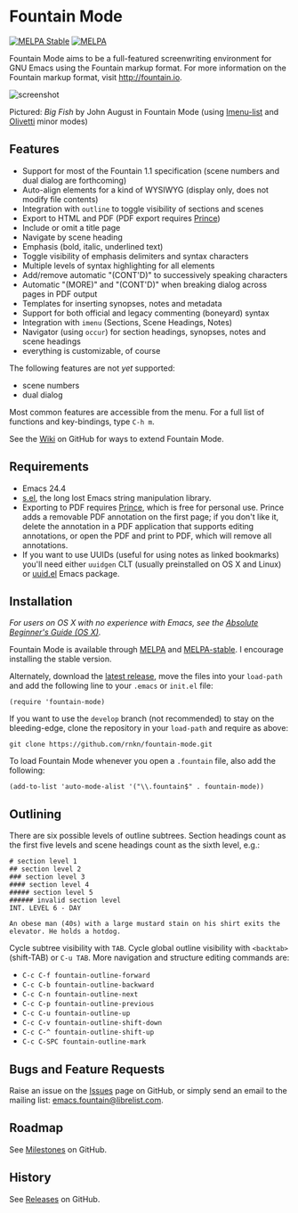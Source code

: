Fountain Mode
=============

[![MELPA Stable](http://stable.melpa.org/packages/fountain-mode-badge.svg)](http://stable.melpa.org/#/fountain-mode)
[![MELPA](http://melpa.org/packages/fountain-mode-badge.svg)](http://melpa.org/#/fountain-mode)

Fountain Mode aims to be a full-featured screenwriting environment for
GNU Emacs using the Fountain markup format. For more information on the
Fountain markup format, visit <http://fountain.io>.

![screenshot](http://files.paulwrankin.com/fountain-mode/screenshot.png)

Pictured: *Big Fish* by John August in Fountain Mode
(using [Imenu-list][] and [Olivetti][] minor modes)

[imenu-list]: https://github.com/bmag/imenu-list "imenu-list"
[olivetti]: https://github.com/rnkn/olivetti "Olivetti"

Features
--------

- Support for most of the Fountain 1.1 specification (scene numbers and
  dual dialog are forthcoming)
- Auto-align elements for a kind of WYSIWYG (display only, does not
  modify file contents)
- Integration with `outline` to toggle visibility of sections and
  scenes
- Export to HTML and PDF (PDF export requires [Prince][])
- Include or omit a title page
- Navigate by scene heading
- Emphasis (bold, italic, underlined text)
- Toggle visibility of emphasis delimiters and syntax characters
- Multiple levels of syntax highlighting for all elements
- Add/remove automatic "(CONT'D)" to successively speaking characters
- Automatic "(MORE)" and "(CONT'D)" when breaking dialog across pages in
  PDF output
- Templates for inserting synopses, notes and metadata
- Support for both official and legacy commenting (boneyard) syntax
- Integration with `imenu` (Sections, Scene Headings, Notes)
- Navigator (using `occur`) for section headings, synopses, notes and
  scene headings
- everything is customizable, of course

The following features are not *yet* supported:

- scene numbers
- dual dialog

Most common features are accessible from the menu. For a full list of
functions and key-bindings, type `C-h m`.

See the [Wiki][] on GitHub for ways to extend Fountain Mode.

[prince]: http://www.princexml.com "Prince"
[wiki]: https://github.com/rnkn/fountain-mode/wiki "Fountain Mode wiki"

Requirements
------------

- Emacs 24.4
- [s.el][], the long lost Emacs string manipulation library.
- Exporting to PDF requires [Prince][], which is free for personal use.
  Prince adds a removable PDF annotation on the first page; if you don't
  like it, delete the annotation in a PDF application that supports
  editing annotations, or open the PDF and print to PDF, which will
  remove all annotations.
- If you want to use UUIDs (useful for using notes as linked bookmarks) you'll
  need either `uuidgen` CLT (usually preinstalled on OS X and Linux) or
  [uuid.el][] Emacs package.

[s.el]: https://github.com/magnars/s.el "s.el"
[uuid.el]: https://github.com/nicferrier/emacs-uuid "uuid.el"

Installation
------------

*For users on OS X with no experience with Emacs, see the
[Absolute Beginner's Guide (OS X)][beginners guide].*

Fountain Mode is available through [MELPA][] and [MELPA-stable][]. I
encourage installing the stable version.

Alternately, download the [latest release][], move the files into your
`load-path` and add the following line to your `.emacs` or `init.el`
file:

    (require 'fountain-mode)

If you want to use the `develop` branch (not recommended) to stay on
the bleeding-edge, clone the repository in your `load-path` and
require as above:

    git clone https://github.com/rnkn/fountain-mode.git

To load Fountain Mode whenever you open a `.fountain` file, also add the
following:

    (add-to-list 'auto-mode-alist '("\\.fountain$" . fountain-mode))

[beginners guide]: https://github.com/rnkn/fountain-mode/wiki/Absolute-Beginner's-Guide-(OS-X) "Absolute Beginner's Guide (OS X)"
[melpa]: http://melpa.org "MELPA"
[melpa-stable]: http://stable.melpa.org "MELPA-stable"
[latest release]: https://github.com/rnkn/fountain-mode/releases/latest "Fountain Mode latest release"

Outlining
---------

There are six possible levels of outline subtrees. Section headings
count as the first five levels and scene headings count as the sixth
level, e.g.:

    # section level 1
    ## section level 2
    ### section level 3
    #### section level 4
    ##### section level 5
    ###### invalid section level
    INT. LEVEL 6 - DAY

    An obese man (40s) with a large mustard stain on his shirt exits the
    elevator. He holds a hotdog.

Cycle subtree visibility with `TAB`. Cycle global outline visibility
with `<backtab>` (shift-TAB) or `C-u TAB`. More navigation and structure
editing commands are:

- `C-c C-f fountain-outline-forward`
- `C-c C-b fountain-outline-backward`
- `C-c C-n fountain-outline-next`
- `C-c C-p fountain-outline-previous`
- `C-c C-u fountain-outline-up`
- `C-c C-v fountain-outline-shift-down`
- `C-c C-^ fountain-outline-shift-up`
- `C-c C-SPC fountain-outline-mark`

Bugs and Feature Requests
-------------------------

Raise an issue on the [Issues][] page on GitHub, or simply send an email
to the mailing list: <emacs.fountain@librelist.com>.

[issues]: https://github.com/rnkn/fountain-mode/issues "Fountain Mode issues"

Roadmap
-------

See [Milestones][] on GitHub.

[milestones]: https://github.com/rnkn/fountain-mode/milestones "Fountain Mode milestones"

History
-------

See [Releases][] on GitHub.

[releases]: https://github.com/rnkn/fountain-mode/releases "Fountain Mode releases"
